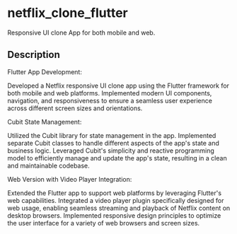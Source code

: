# netflix_clone_flutter

Responsive UI clone App for both mobile and web.

## Description

Flutter App Development:

Developed a Netflix responsive UI clone app using the Flutter framework for both mobile and web platforms. Implemented modern UI components, navigation, and responsiveness to ensure a seamless user experience across different screen sizes and orientations.

Cubit State Management:

Utilized the Cubit library for state management in the app. Implemented separate Cubit classes to handle different aspects of the app's state and business logic. Leveraged Cubit's simplicity and reactive programming model to efficiently manage and update the app's state, resulting in a clean and maintainable codebase.

Web Version with Video Player Integration:

Extended the Flutter app to support web platforms by leveraging Flutter's web capabilities. Integrated a video player plugin specifically designed for web usage, enabling seamless streaming and playback of Netflix content on desktop browsers. Implemented responsive design principles to optimize the user interface for a variety of web browsers and screen sizes.

